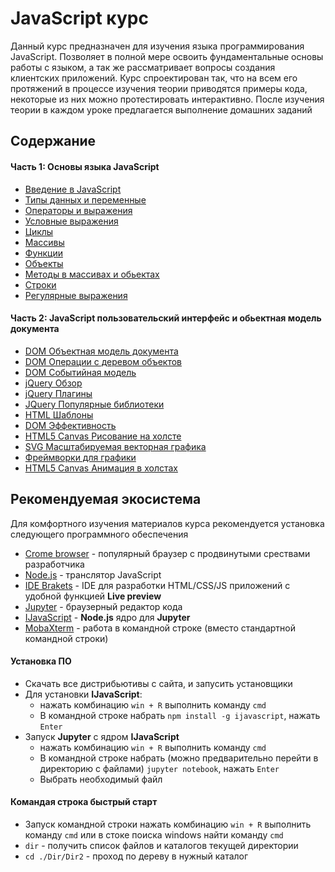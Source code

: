 # JavaScript курс

Данный курс предназначен для изучения языка программирования JavaScript. Позволяет в полной мере освоить фундаментальные основы работы с языком, а так же рассматривает вопросы создания клиентских приложений. Курс спроектирован так, что на всем его протяжений в процессе изучения теории приводятся примеры кода, некоторые из них можно протестировать интерактивно. После изучения теории в каждом уроке предлагается выполнение домашних заданий

## Содержание

#### Часть 1: Основы языка JavaScript
- [Введение в JavaScript](JavaScript-основы/01-Введение-в-JavaScript)
- [Типы данных и переменные](JavaScript-основы/02-Типы-данных-и-переменные)
- [Операторы и выражения](./JavaScript-основы/03-Операторы-и-выражения)
- [Условные выражения](./JavaScript-основы/04-Условные-выражения)
- [Циклы](JavaScript-основы/05-Циклы)
- [Массивы](JavaScript-основы/06-Массивы)
- [Функции](JavaScript-основы/07-Функции)
- [Объекты](JavaScript-основы/08-Объекты)
- [Методы в массивах и обьектах](./JavaScript-основы/09-Методы-в-массивах-и-обьектах)
- [Строки](JavaScript-основы/10-Строки)
- [Регулярные выражения](JavaScript-основы/11-Регулярные-выражения)

#### Часть 2: JavaScript пользовательский интерфейс и обьектная модель документа
- [DOM Объектная модель документа](JavaScript-UI-and-DOM/01-DOM-Объектная-модель-документа)
- [DOM Операции с деревом объектов](JavaScript-UI-and-DOM/02-DOM-Операции-с-деревом-объектов)
- [DOM Событийная модель](JavaScript-UI-and-DOM/03-DOM-Событийная-модель)
- [jQuery Обзор](JavaScript-UI-and-DOM/04-jQuer-Обзор)
- [jQuery Плагины](JavaScript-UI-and-DOM/05-jQuery-Плагины)
- [JQuery Популярные библиотеки](JavaScript-UI-and-DOM/06-JQuery-Популярные-библиотеки)
- [HTML Шаблоны](JavaScript-UI-and-DOM/07-HTML-Шаблоны)
- [DOM Эффективность](JavaScript-UI-and-DOM/08-DOM-Эффективность)
- [HTML5 Canvas Рисование на холсте](JavaScript-UI-and-DOM/09-HTML5-Canvas-Рисование-на-холсте)
- [SVG Масштабируемая векторная графика](JavaScript-UI-and-DOM/10-SVG-Масштабируемая-векторная-графика)
- [Фреймворки для графики](JavaScript-UI-and-DOM/11-Фреймворки-для-графики)
- [HTML5 Canvas Анимация в холстах](JavaScript-UI-and-DOM/12-HTML5-Canvas-Анимация-в-холстах)

## Рекомендуемая экосистема
Для комфортного изучения материалов курса рекомендуется установка следующего программного обеспечения
- [Crome browser](https://google.ru/chrome/browser/desktop) - популярный браузер с продвинутыми срествами разработчика
- [Node.js](https://nodejs.org/en) - транслятор JavaScript
- [IDE Brakets](http://brackets.io) - IDE для разработки HTML/CSS/JS приложений с удобной функцией **Live preview**
- [Jupyter](https://www.continuum.io/downloads) - браузерный редактор кода
- [IJavaScript](http://n-riesco.github.io/ijavascript) - **Node.js** ядро для **Jupyter**
- [MobaXterm](http://mobaxterm.mobatek.net) - работа в командной строке (вместо стандартной командной строки)

#### Установка ПО
- Скачать все дистрибьютивы с сайта, и запусить установщики
- Для установки **IJavaScript**:
  -  нажать комбинацию `win + R` выполнить команду `cmd`
  - В командной строке набрать `npm install -g ijavascript`, нажать `Enter`
- Запуск **Jupyter** с ядром **IJavaScript**
  -  нажать комбинацию `win + R` выполнить команду `cmd`
  - В командной строке набрать (можно предварительно перейти в директорию с файлами) `jupyter notebook`, нажать `Enter`
  - Выбрать необходимый файл

#### Командая строка быстрый старт
- Запуск командной строки нажать комбинацию `win + R` выполнить команду `cmd` или в стоке поиска windows найти команду `cmd`
- `dir` - получить список файлов и каталогов текущей директории
- `cd ./Dir/Dir2` - проход по дереву в нужный каталог
